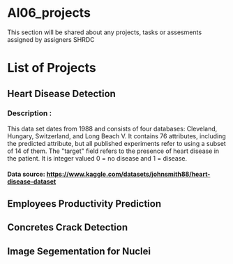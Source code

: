 # AI06_projects
 This section will be shared about any projects, tasks or assesments assigned by assigners SHRDC

# List of Projects
## Heart Disease Detection
### Description : 
This data set dates from 1988 and consists of four databases: Cleveland, Hungary, Switzerland, and Long Beach V. It contains 76 attributes, including the predicted attribute, but all published experiments refer to using a subset of 14 of them. The "target" field refers to the presence of heart disease in the patient. It is integer valued 0 = no disease and 1 = disease. 
#### Data source: https://www.kaggle.com/datasets/johnsmith88/heart-disease-dataset

## Employees Productivity Prediction
## Concretes Crack Detection
## Image Segementation for Nuclei

